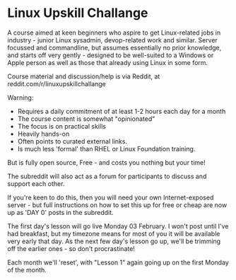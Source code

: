 # Linux Upskill Challange

A course aimed at keen beginners who aspire to get Linux-related jobs in industry - junior Linux sysadmin, devop-related work and similar. Server focussed and commandline, but assumes essentially no prior knowledge, and starts off very gently - designed to be well-suited to a Windows or Apple person as well as those that already
using Linux in some form.

Course material and discussion/help is via Reddit, at reddit.com/r/linuxupskillchallange 

Warning: 
* Requires a daily commitment of at least 1-2 hours each day for a month
* The course content is somewhat "opinionated"
* The focus is on practical skills 
* Heavily hands-on
* Often points to curated external links. 
* Is much less 'formal' than RHEL or Linux Foundation training.

But is fully open source, Free - and costs you nothing but your time! 

The subreddit will also act as a forum for participants to discuss and support each other.

If you're keen to do this, then you will need your own Internet-exposed server - but full
instructions on how to set this up for free or cheap are now up as 'DAY 0' posts in the
subreddit.

The first day's lesson will go live Monday 03 February. I won't post until I've had breakfast,
but my timezone means for most of you it will be available very early that day. As the next few day's lesson go up, we'll be trimming off the earlier ones - so don't procrastinate!

Each month we'll 'reset', with "Lesson 1" again going up on the first Monday of the month.

